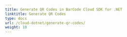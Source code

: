 ```yaml
---
title: Generate QR Codes in BarCode Cloud SDK for .NET
linktitle: Generate QR Codes
type: docs
url: /cloud-dotnet/generate-qr-codes/
weight: 10
---
```



